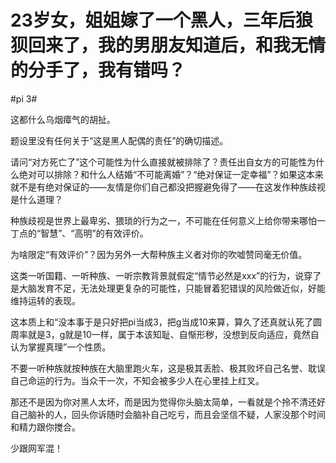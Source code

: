 # 23岁女，姐姐嫁了一个黑人，三年后狼狈回来了，我的男朋友知道后，和我无情的分手了，我有错吗？

\#pi 3#

这都什么乌烟瘴气的胡扯。

题设里没有任何关于“这是黑人配偶的责任”的确切描述。

请问“对方死亡了”这个可能性为什么直接就被排除了？责任出自女方的可能性为什么绝对可以排除？和什么人结婚“不可能离婚”？“绝对保证一定幸福”？如果这本来就不是有绝对保证的——友情是你们自己都没把握避免得了——在这发作种族歧视是什么道理？

种族歧视是世界上最卑劣、猥琐的行为之一，不可能在任何意义上给你带来哪怕一丁点的“智慧”、“高明”的有效评价。

为啥限定“有效评价”？因为另外一大帮种族主义者对你的吹嘘赞同毫无价值。

这类一听国籍、一听种族、一听宗教背景就假定“情节必然是xxx”的行为，说穿了是大脑发育不足，无法处理更复杂的可能性，只能冒着犯错误的风险做近似，好能维持运转的表现。

这本质上和“没本事于是只好把pi当成3，把g当成10来算，算久了还真就认死了圆周率就是3，g就是10一样，属于本该知耻、自惭形秽，没想到反向适应，竟然自认为掌握真理”一个性质。

不要一听种族就按种族在大脑里跑火车，这是极其丢脸、极其败坏自己名誉、耽误自己命运的行为。当众干一次，不知会被多少人在心里挂上红叉。

那还不是因为你对黑人太坏，而是因为觉得你头脑太简单，一看就是个拎不清还好自己脑补的人，回头你诉随时会脑补自己吃亏，而且会坚信不疑，人家没那个时间和精力跟你搅合。

少跟网军混！

